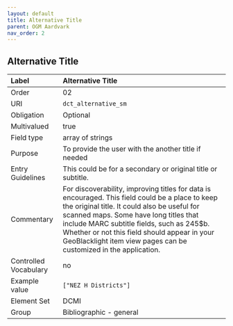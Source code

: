 ```yaml
---
layout: default
title: Alternative Title
parent: OGM Aardvark
nav_order: 2
---
```


## Alternative Title

| Label                 | Alternative Title       |
|:----------------------|:------------------------|
| Order                 | 02                      |
| URI                   | `dct_alternative_sm`    |
| Obligation            | Optional                |
| Multivalued           | true                    |
| Field type            | array of strings        |
| Purpose               | To provide the user with the another title if needed |
| Entry Guidelines      | This could be for a secondary or original title or subtitle. |
| Commentary            | For discoverability, improving titles for data is encouraged. This field could be a place to keep the original title. It could also be useful for scanned maps. Some have long titles that include MARC subtitle fields, such as 245$b. Whether or not this field should appear in your GeoBlacklight item view pages can be customized in the application. |
| Controlled Vocabulary | no                      |
| Example value         | `["NEZ H Districts"]`   |
| Element Set           | DCMI                    |
| Group                 | Bibliographic - general |
